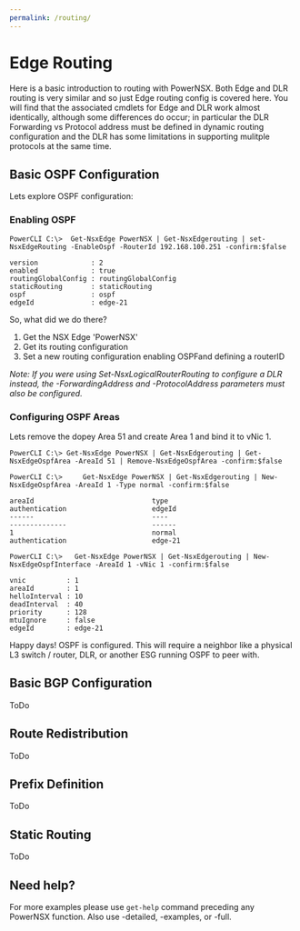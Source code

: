 ```yaml
---
permalink: /routing/
---
```


# Edge Routing

Here is a basic introduction to routing with PowerNSX.  Both Edge and DLR routing is very similar and so just Edge routing config is covered here.  You will find that the associated cmdlets for Edge and DLR work almost identically, although some differences do occur; in particular the DLR Forwarding vs Protocol address must be defined in dynamic routing configuration and the DLR has some limitations in supporting mulitple protocols at the same time.

## Basic OSPF Configuration

Lets explore OSPF configuration:

### Enabling OSPF
```
PowerCLI C:\>  Get-NsxEdge PowerNSX | Get-NsxEdgerouting | set-NsxEdgeRouting -EnableOspf -RouterId 192.168.100.251 -confirm:$false

version             : 2
enabled             : true
routingGlobalConfig : routingGlobalConfig
staticRouting       : staticRouting
ospf                : ospf
edgeId              : edge-21
```
So, what did we do there?

1. Get the NSX Edge 'PowerNSX'
2. Get its routing configuration
3. Set a new routing configuration enabling OSPFand defining a routerID

_Note: If you were using Set-NsxLogicalRouterRouting to configure a DLR instead, the -ForwardingAddress and -ProtocolAddress parameters must also be configured._

### Configuring OSPF Areas

Lets remove the dopey Area 51 and create Area 1 and bind it to vNic 1.

```
PowerCLI C:\> Get-NsxEdge PowerNSX | Get-NsxEdgerouting | Get-NsxEdgeOspfArea -AreaId 51 | Remove-NsxEdgeOspfArea -confirm:$false

PowerCLI C:\>     Get-NsxEdge PowerNSX | Get-NsxEdgerouting | New-NsxEdgeOspfArea -AreaId 1 -Type normal -confirm:$false

areaId                             type                               authentication                     edgeId
------                             ----                               --------------                     ------
1                                  normal                             authentication                     edge-21

PowerCLI C:\>   Get-NsxEdge PowerNSX | Get-NsxEdgerouting | New-NsxEdgeOspfInterface -AreaId 1 -vNic 1 -confirm:$false

vnic          : 1
areaId        : 1
helloInterval : 10
deadInterval  : 40
priority      : 128
mtuIgnore     : false
edgeId        : edge-21
```

Happy days! OSPF is configured. This will require a neighbor like a physical L3 switch / router,  DLR, or another ESG running OSPF to peer with.

## Basic BGP Configuration

ToDo

## Route Redistribution

ToDo

## Prefix Definition

ToDo

## Static Routing

ToDo

## Need help?

For more examples please use `get-help` command preceding any PowerNSX function. Also use -detailed, -examples, or -full.